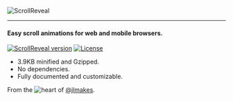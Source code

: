 ![ScrollReveal](https://jlmak.es/ScrollReveal/assets/logo.png)

***

#### Easy scroll animations for web and mobile browsers.

[![ScrollReveal version](http://img.shields.io/badge/ScrollReveal.js-v3.0.0-2d2d2d.svg)](https://jlmak.es/ScrollReveal)
[![License](http://img.shields.io/badge/License-MIT-2d2d2d.svg)](http://opensource.org/licenses/MIT)

- 3.9KB minified and Gzipped.
- No dependencies.
- Fully documented and customizable.

From the ![heart](http://i.imgur.com/oXJmdtz.gif) of [@jlmakes](https://jlmak.es).
